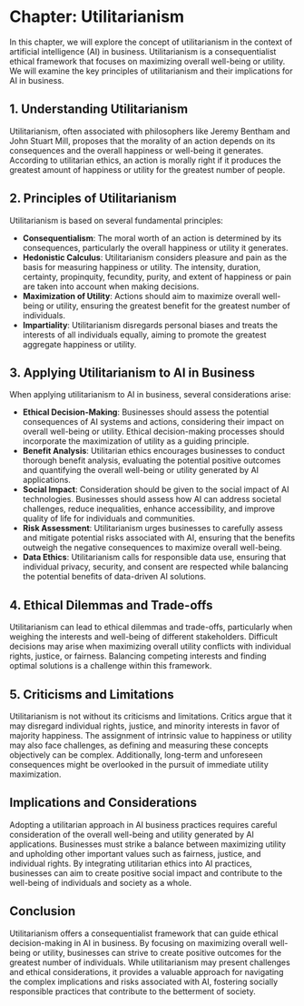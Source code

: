 Chapter: Utilitarianism
=======================

In this chapter, we will explore the concept of utilitarianism in the context of artificial intelligence (AI) in business. Utilitarianism is a consequentialist ethical framework that focuses on maximizing overall well-being or utility. We will examine the key principles of utilitarianism and their implications for AI in business.

**1. Understanding Utilitarianism**
-----------------------------------

Utilitarianism, often associated with philosophers like Jeremy Bentham and John Stuart Mill, proposes that the morality of an action depends on its consequences and the overall happiness or well-being it generates. According to utilitarian ethics, an action is morally right if it produces the greatest amount of happiness or utility for the greatest number of people.

**2. Principles of Utilitarianism**
-----------------------------------

Utilitarianism is based on several fundamental principles:

* **Consequentialism**: The moral worth of an action is determined by its consequences, particularly the overall happiness or utility it generates.
* **Hedonistic Calculus**: Utilitarianism considers pleasure and pain as the basis for measuring happiness or utility. The intensity, duration, certainty, propinquity, fecundity, purity, and extent of happiness or pain are taken into account when making decisions.
* **Maximization of Utility**: Actions should aim to maximize overall well-being or utility, ensuring the greatest benefit for the greatest number of individuals.
* **Impartiality**: Utilitarianism disregards personal biases and treats the interests of all individuals equally, aiming to promote the greatest aggregate happiness or utility.

**3. Applying Utilitarianism to AI in Business**
------------------------------------------------

When applying utilitarianism to AI in business, several considerations arise:

* **Ethical Decision-Making**: Businesses should assess the potential consequences of AI systems and actions, considering their impact on overall well-being or utility. Ethical decision-making processes should incorporate the maximization of utility as a guiding principle.
* **Benefit Analysis**: Utilitarian ethics encourages businesses to conduct thorough benefit analysis, evaluating the potential positive outcomes and quantifying the overall well-being or utility generated by AI applications.
* **Social Impact**: Consideration should be given to the social impact of AI technologies. Businesses should assess how AI can address societal challenges, reduce inequalities, enhance accessibility, and improve quality of life for individuals and communities.
* **Risk Assessment**: Utilitarianism urges businesses to carefully assess and mitigate potential risks associated with AI, ensuring that the benefits outweigh the negative consequences to maximize overall well-being.
* **Data Ethics**: Utilitarianism calls for responsible data use, ensuring that individual privacy, security, and consent are respected while balancing the potential benefits of data-driven AI solutions.

**4. Ethical Dilemmas and Trade-offs**
--------------------------------------

Utilitarianism can lead to ethical dilemmas and trade-offs, particularly when weighing the interests and well-being of different stakeholders. Difficult decisions may arise when maximizing overall utility conflicts with individual rights, justice, or fairness. Balancing competing interests and finding optimal solutions is a challenge within this framework.

**5. Criticisms and Limitations**
---------------------------------

Utilitarianism is not without its criticisms and limitations. Critics argue that it may disregard individual rights, justice, and minority interests in favor of majority happiness. The assignment of intrinsic value to happiness or utility may also face challenges, as defining and measuring these concepts objectively can be complex. Additionally, long-term and unforeseen consequences might be overlooked in the pursuit of immediate utility maximization.

**Implications and Considerations**
-----------------------------------

Adopting a utilitarian approach in AI business practices requires careful consideration of the overall well-being and utility generated by AI applications. Businesses must strike a balance between maximizing utility and upholding other important values such as fairness, justice, and individual rights. By integrating utilitarian ethics into AI practices, businesses can aim to create positive social impact and contribute to the well-being of individuals and society as a whole.

**Conclusion**
--------------

Utilitarianism offers a consequentialist framework that can guide ethical decision-making in AI in business. By focusing on maximizing overall well-being or utility, businesses can strive to create positive outcomes for the greatest number of individuals. While utilitarianism may present challenges and ethical considerations, it provides a valuable approach for navigating the complex implications and risks associated with AI, fostering socially responsible practices that contribute to the betterment of society.
